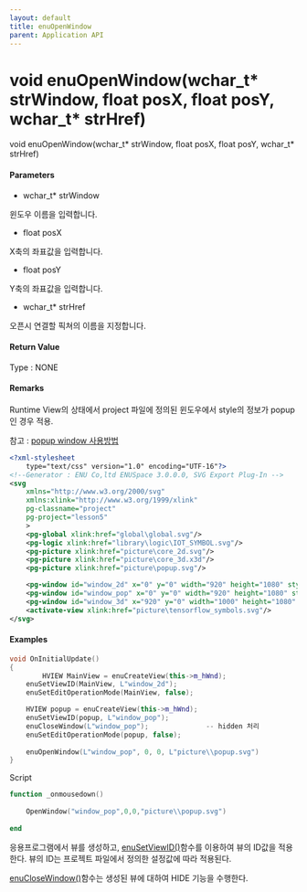 ```yaml
---
layout: default
title: enuOpenWindow
parent: Application API
---
```

# void enuOpenWindow\(wchar\_t\* strWindow, float posX, float posY, wchar\_t\* strHref\)

void enuOpenWindow\(wchar\_t\* strWindow, float posX, float posY, wchar\_t\* strHref\)

#### Parameters

* wchar\_t\* strWindow

윈도우 이름을 입력합니다.

* float posX

X축의 좌표값을 입력합니다.

* float posY

Y축의 좌표값을 입력합니다.

* wchar\_t\* strHref

오픈시 연결할 픽쳐의 이름을 지정합니다.

#### Return Value

Type : NONE

#### Remarks

Runtime View의 상태에서 project 파일에 정의된 윈도우에서 style의 정보가 popup인 경우 적용.

참고 : [popup window 사용방법](/tutorial/editor/popup-window.html)

```xml
<?xml-stylesheet 
    type="text/css" version="1.0" encoding="UTF-16"?>
<!--Generator : ENU Co,ltd ENUSpace 3.0.0.0, SVG Export Plug-In -->
<svg 
    xmlns="http://www.w3.org/2000/svg"
    xmlns:xlink="http://www.w3.org/1999/xlink"
    pg-classname="project"
    pg-project="lesson5"
    > 
    <pg-global xlink:href="global\global.svg"/>
    <pg-logic xlink:href="library\logic\IOT_SYMBOL.svg"/>
    <pg-picture xlink:href="picture\core_2d.svg"/>
    <pg-picture xlink:href="picture\core_3d.x3d"/>
    <pg-picture xlink:href="picture\popup.svg"/>

    <pg-window id="window_2d" x="0" y="0" width="920" height="1080" style="2d view" border="Dialog Frame" xlink:href="picture\core_2d.svg"/>
    <pg-window id="window_pop" x="0" y="0" width="920" height="1080" style="popup" border="Dialog Frame" xlink:href=""/>
    <pg-window id="window_3d" x="920" y="0" width="1000" height="1080" style="3d view" border="Dialog Frame" xlink:href="picture\core_3d.x3d"/>
    <activate-view xlink:href="picture\tensorflow_symbols.svg"/>
</svg>
```

#### Examples

```cpp
void OnInitialUpdate()
{    
    	HVIEW MainView = enuCreateView(this->m_hWnd);
	enuSetViewID(MainView, L"window_2d");
	enuSetEditOperationMode(MainView, false);

	HVIEW popup = enuCreateView(this->m_hWnd);
	enuSetViewID(popup, L"window_pop");
	enuCloseWindow(L"window_pop");				-- hidden 처리
	enuSetEditOperationMode(popup, false);
	
	enuOpenWindow(L"window_pop", 0, 0, L"picture\\popup.svg")
}
```

Script

```lua
function _onmousedown()
	
	OpenWindow("window_pop",0,0,"picture\\popup.svg")
	
end
```

응용프로그램에서 뷰를 생성하고, [enuSetViewID\(\)](/ApplicationAPI/enuSetViewID.html)함수를 이용하여 뷰의 ID값을 적용한다. 뷰의 ID는 프로젝트 파일에서 정의한 설정값에 따라 적용된다. 

[enuCloseWindow\(\)](/ApplicationAPI/enuCloseWindow.html)함수는 생성된 뷰에 대하여 HIDE 기능을 수행한다. 

